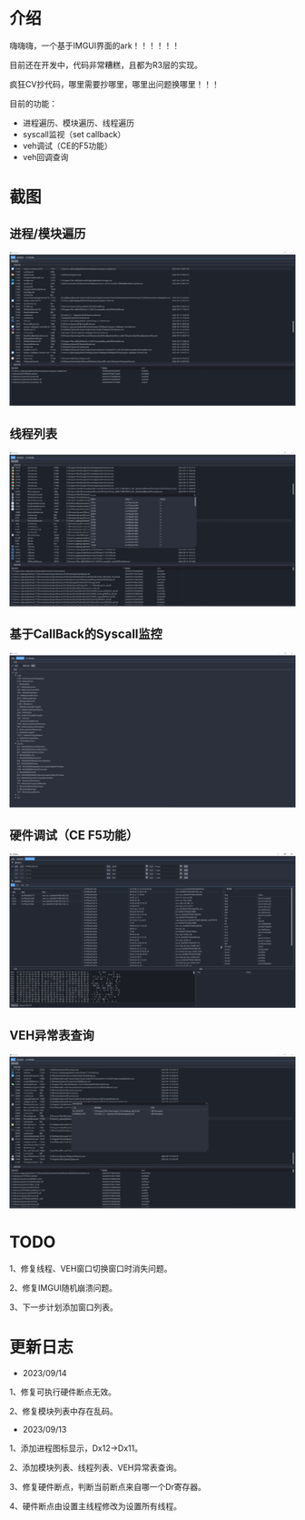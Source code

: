 # 介绍

嗨嗨嗨，一个基于IMGUI界面的ark！！！！！！

目前还在开发中，代码非常糟糕，且都为R3层的实现。

疯狂CV抄代码，哪里需要抄哪里，哪里出问题换哪里！！！

目前的功能：

- 进程遍历、模块遍历、线程遍历
- syscall监视（set callback）
- veh调试（CE的F5功能）
- veh回调查询

# 截图

## 进程/模块遍历

![](./assets/5.png)

## 线程列表

![](./assets/1.png)

## 基于CallBack的Syscall监控

![](./assets/2.png)

## 硬件调试（CE F5功能）

![](./assets/3.png)

## VEH异常表查询

![](./assets/4.png)

# TODO

1、修复线程、VEH窗口切换窗口时消失问题。

2、修复IMGUI随机崩溃问题。

3、下一步计划添加窗口列表。

# 更新日志

- 2023/09/14

1、修复可执行硬件断点无效。

2、修复模块列表中存在乱码。

- 2023/09/13

1、添加进程图标显示，Dx12->Dx11。

2、添加模块列表、线程列表、VEH异常表查询。

3、修复硬件断点，判断当前断点来自哪一个Dr寄存器。

4、硬件断点由设置主线程修改为设置所有线程。

